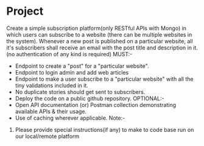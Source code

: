 # Project
Create a simple subscription platform(only RESTful APIs with Mongo) in which users can subscribe to 
a website (there can be multiple websites in the system). Whenever a new post is published on a 
particular website, all it's subscribers shall receive an email with the post title and description in it. 
(no authentication of any kind is required)
MUST:-
- Endpoint to create a "post" for a "particular website".
- Endpoint to login admin and add web articles
- Endpoint to make a user subscribe to a "particular website" with all the tiny validations included in 
it.
- No duplicate stories should get sent to subscribers.
- Deploy the code on a public github repository.
OPTIONAL:-
- Open API documentation (or) Postman collection demonstrating available APIs & their usage.
- Use of caching wherever applicable.
Note:-
1. Please provide special instructions(if any) to make to code base run on our local/remote platform